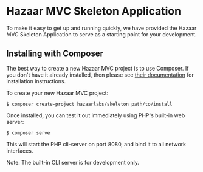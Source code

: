 # Hazaar MVC Skeleton Application

To make it easy to get up and running quickly, we have provided the Hazaar MVC Skeleton Application to serve as a starting point for your development.

## Installing with Composer

The best way to create a new Hazaar MVC project is to use Composer. If you don't have it already installed, then please see [their documentation](http://getcomposer.org) for installation instructions.

To create your new Hazaar MVC project:

```
$ composer create-project hazaarlabs/skeleton path/to/install
```

Once installed, you can test it out immediately using PHP's built-in web server:

```
$ composer serve
```

This will start the PHP cli-server on port 8080, and bind it to all network interfaces.

Note: The built-in CLI server is for development only.